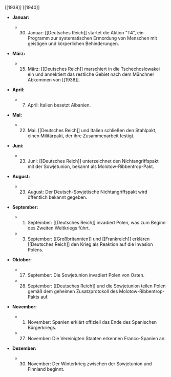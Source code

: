 [[1938]]
[[1940]]
- **Januar:**
    
    - 30. Januar: [[Deutsches Reich]] startet die Aktion "T4", ein Programm zur systematischen Ermordung von Menschen mit geistigen und körperlichen Behinderungen.
- **März:**
    
    - 15. März: [[Deutsches Reich]] marschiert in die Tschechoslowakei ein und annektiert das restliche Gebiet nach dem Münchner Abkommen von [[1938]].
- **April:**
    
    - 7. April: Italien besetzt Albanien.
- **Mai:**
    
    - 22. Mai: [[Deutsches Reich]] und Italien schließen den Stahlpakt, einen Militärpakt, der ihre Zusammenarbeit festigt.
- **Juni:**
    
    - 23. Juni: [[Deutsches Reich]] unterzeichnet den Nichtangriffspakt mit der Sowjetunion, bekannt als Molotow-Ribbentrop-Pakt.
- **August:**
    
    - 23. August: Der Deutsch-Sowjetische Nichtangriffspakt wird öffentlich bekannt gegeben.
    
- **September:**
    - 1. September: [[Deutsches Reich]] invadiert Polen, was zum Beginn des Zweiten Weltkriegs führt.
    - 3. September: [[Großbritannien]] und [[Frankreich]] erklären [[Deutsches Reich]] den Krieg als Reaktion auf die Invasion Polens.
- **Oktober:**
    
    - 17. September: Die Sowjetunion invadiert Polen von Osten.
    - 28. September: [[Deutsches Reich]] und die Sowjetunion teilen Polen gemäß dem geheimen Zusatzprotokoll des Molotow-Ribbentrop-Pakts auf.
- **November:**
    
    - 1. November: Spanien erklärt offiziell das Ende des Spanischen Bürgerkriegs.
    - 27. November: Die Vereinigten Staaten erkennen Franco-Spanien an.
- **Dezember:**
    
    - 30. November: Der Winterkrieg zwischen der Sowjetunion und Finnland beginnt.

